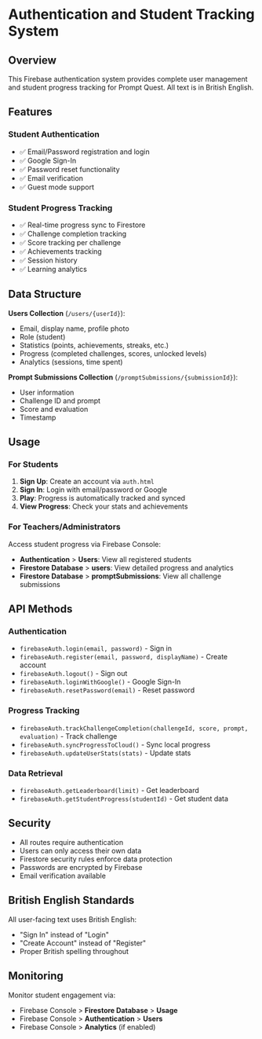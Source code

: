 # Authentication and Student Tracking System

## Overview

This Firebase authentication system provides complete user management and student progress tracking for Prompt Quest. All text is in British English.

## Features

### Student Authentication
- ✅ Email/Password registration and login
- ✅ Google Sign-In
- ✅ Password reset functionality
- ✅ Email verification
- ✅ Guest mode support

### Student Progress Tracking
- ✅ Real-time progress sync to Firestore
- ✅ Challenge completion tracking
- ✅ Score tracking per challenge
- ✅ Achievements tracking
- ✅ Session history
- ✅ Learning analytics

## Data Structure

**Users Collection** (`/users/{userId}`):
- Email, display name, profile photo
- Role (student)
- Statistics (points, achievements, streaks, etc.)
- Progress (completed challenges, scores, unlocked levels)
- Analytics (sessions, time spent)

**Prompt Submissions Collection** (`/promptSubmissions/{submissionId}`):
- User information
- Challenge ID and prompt
- Score and evaluation
- Timestamp

## Usage

### For Students

1. **Sign Up**: Create an account via `auth.html`
2. **Sign In**: Login with email/password or Google
3. **Play**: Progress is automatically tracked and synced
4. **View Progress**: Check your stats and achievements

### For Teachers/Administrators

Access student progress via Firebase Console:
- **Authentication** > **Users**: View all registered students
- **Firestore Database** > **users**: View detailed progress and analytics
- **Firestore Database** > **promptSubmissions**: View all challenge submissions

## API Methods

### Authentication
- `firebaseAuth.login(email, password)` - Sign in
- `firebaseAuth.register(email, password, displayName)` - Create account
- `firebaseAuth.logout()` - Sign out
- `firebaseAuth.loginWithGoogle()` - Google Sign-In
- `firebaseAuth.resetPassword(email)` - Reset password

### Progress Tracking
- `firebaseAuth.trackChallengeCompletion(challengeId, score, prompt, evaluation)` - Track challenge
- `firebaseAuth.syncProgressToCloud()` - Sync local progress
- `firebaseAuth.updateUserStats(stats)` - Update stats

### Data Retrieval
- `firebaseAuth.getLeaderboard(limit)` - Get leaderboard
- `firebaseAuth.getStudentProgress(studentId)` - Get student data

## Security

- All routes require authentication
- Users can only access their own data
- Firestore security rules enforce data protection
- Passwords are encrypted by Firebase
- Email verification available

## British English Standards

All user-facing text uses British English:
- "Sign In" instead of "Login"
- "Create Account" instead of "Register"
- Proper British spelling throughout

## Monitoring

Monitor student engagement via:
- Firebase Console > **Firestore Database** > **Usage**
- Firebase Console > **Authentication** > **Users**
- Firebase Console > **Analytics** (if enabled)

